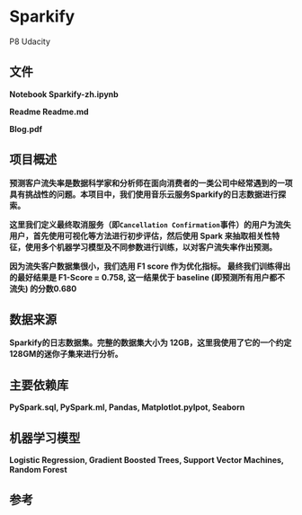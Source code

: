 # Sparkify
P8 Udacity

## 文件
<b> Notebook Sparkify-zh.ipynb
  
<b> Readme Readme.md
  
<b> Blog.pdf
  
## 项目概述
预测客户流失率是数据科学家和分析师在面向消费者的一类公司中经常遇到的一项具有挑战性的问题。本项目中，我们使用音乐云服务Sparkify的日志数据进行探索。

这里我们定义最终取消服务（即`Cancellation Confirmation`事件）的用户为流失用户，首先使用可视化等方法进行初步评估，然后使用 Spark 来抽取相关性特征，使用多个机器学习模型及不同参数进行训练，以对客户流失率作出预测。

因为流失客户数据集很小，我们选用 F1 score 作为优化指标。
最终我们训练得出的最好结果是 F1-Score = 0.758, 这一结果优于 baseline (即预测所有用户都不流失) 的分数0.680

## 数据来源
Sparkify的日志数据集。完整的数据集大小为 12GB，这里我使用了它的一个约定128GM的迷你子集来进行分析。

## 主要依赖库
PySpark.sql, PySpark.ml, Pandas, Matplotlot.pylpot, Seaborn

## 机器学习模型
Logistic Regression, Gradient Boosted Trees, Support Vector Machines, Random Forest

## 参考
